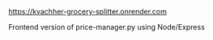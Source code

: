 https://kvachher-grocery-splitter.onrender.com

Frontend version of price-manager.py using Node/Express
